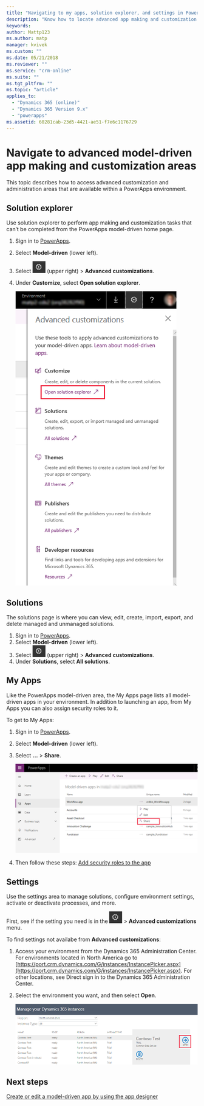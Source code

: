 ```yaml
---
title: "Navigating to my apps, solution explorer, and settings in PowerApps | Microsoft Docs"
description: "Know how to locate advanced app making and customization areas in PowerApps"
keywords: 
author: Mattp123
ms.author: matp
manager: kvivek
ms.custom: ""
ms.date: 05/21/2018
ms.reviewer: ""
ms.service: "crm-online"
ms.suite: ""
ms.tgt_pltfrm: ""
ms.topic: "article"
applies_to: 
  - "Dynamics 365 (online)"
  - "Dynamics 365 Version 9.x"
  - "powerapps"
ms.assetid: 60281cab-23d5-4421-ae51-f7e6c1176729
---
```


# Navigate to advanced model-driven app making and customization areas

This topic describes how to access advanced customization and administration areas that are available within a PowerApps environment.

## Solution explorer
Use solution explorer to perform app making and customization tasks that can’t be completed from the PowerApps model-driven home page.

1.	Sign in to [PowerApps](https://web.powerapps.com).
2.	Select **Model-driven** (lower left). 
3.	Select ![Settings icon](media/powerapps-gear.png) (upper right) > **Advanced customizations**. 
4.	Under **Customize**, select **Open solution explorer**. 

    ![Solution explorer link](media/advanced-customization-menu.png)

## Solutions

The solutions page is where you can view, edit, create, import, export, and delete managed and unmanaged solutions. 

1.	Sign in to [PowerApps](https://web.powerapps.com).
2.	Select **Model-driven** (lower left). 
3.	Select ![Settings icon](media/powerapps-gear.png) (upper right) > **Advanced customizations**. 
4.	Under **Solutions**, select **All solutions**. 

## My Apps

Like the PowerApps model-driven area, the My Apps page lists all model-driven apps in your environment. In addition to launching an app, from My Apps you can also assign security roles to it. 

To get to My Apps:
1.	Sign in to [PowerApps](https://web.powerapps.com).
2.	Select **Model-driven** (lower left). 
3. Select **…** > **Share**. 

    ![Share app link](media/share-link.png) 

4. Then follow these steps: [Add security roles to the app](https://docs.microsoft.com/powerapps/maker/model-driven-apps/share-model-driven-app#add-security-roles-to-the-app)
 
## Settings

Use the settings area to manage solutions, configure environment settings, activate or deactivate processes, and more. 

First, see if the setting you need is in the ![Settings icon](media/powerapps-gear.png)  > **Advanced customizations** menu.

To find settings not availabe from **Advanced customizations**:  
1.	Access your environment from the Dynamics 365 Administration Center. For environments located in North America go to [https://port.crm.dynamics.com/G/instances/InstancePicker.aspx](https://port.crm.dynamics.com/G/instances/InstancePicker.aspx). For other locations, see Direct sign in to the Dynamics 365 Administration Center.
2.	Select the environment you want, and then select **Open**.

    ![Open environment](media/open-environment.png)

## Next steps

[Create or edit a model-driven app by using the app designer](create-edit-app.md)






